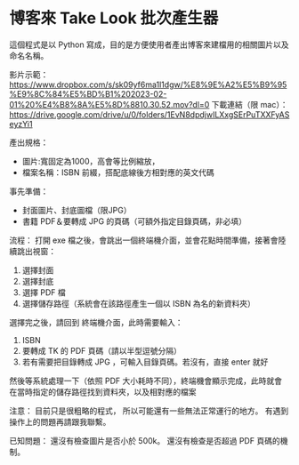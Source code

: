 # 博客來 Take Look 批次產生器

這個程式是以 Python 寫成，目的是方便使用者產出博客來建檔用的相關圖片以及命名名稱。

影片示範：https://www.dropbox.com/s/sk09yf6ma1l1dgw/%E8%9E%A2%E5%B9%95%E9%8C%84%E5%BD%B1%202023-02-01%20%E4%B8%8A%E5%8D%8810.30.52.mov?dl=0
下載連結（限 mac）：https://drive.google.com/drive/u/0/folders/1EvN8dpdjwILXxgSErPuTXXFyASeyzYi1

產出規格：
- 圖片:寬固定為1000，高會等比例縮放，
- 檔案名稱：ISBN 前綴，搭配底線後方相對應的英文代碼

事先準備：
- 封面圖片、封底圖檔（限JPG）
- 書籍 PDF＆要轉成 JPG 的頁碼（可額外指定目錄頁碼，非必填）


流程：
打開 exe 檔之後，會跳出一個終端機介面，並會花點時間準備，接著會陸續跳出視窗：
1. 選擇封面
2. 選擇封底
3. 選擇 PDF 檔
4. 選擇儲存路徑（系統會在該路徑產生一個以 ISBN 為名的新資料夾）

選擇完之後，請回到 終端機介面，此時需要輸入：
1. ISBN
2. 要轉成 TK 的 PDF 頁碼（請以半型逗號分隔）
3. 若有需要把目錄轉成 JPG ，可輸入目錄頁碼。若沒有，直接 enter 就好

然後等系統處理一下（依照 PDF 大小耗時不同），終端機會顯示完成，此時就會在當時指定的儲存路徑找到資料夾，以及相對應的檔案

注意：
目前只是很粗略的程式，
所以可能還有一些無法正常運行的地方。
有遇到操作上的問題再請跟我聯繫。

已知問題：
還沒有檢查圖片是否小於 500k。
還沒有檢查是否超過 PDF 頁碼的機制。

